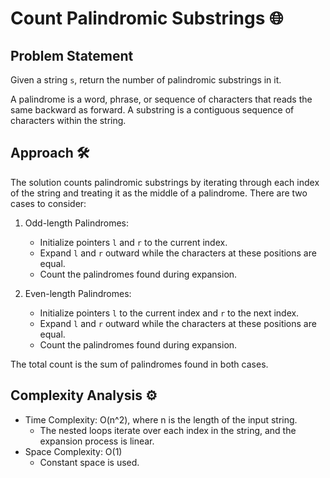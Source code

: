 # Count Palindromic Substrings 🌐

## Problem Statement

Given a string `s`, return the number of palindromic substrings in it.

A palindrome is a word, phrase, or sequence of characters that reads the same backward as forward. A substring is a contiguous sequence of characters within the string.

## Approach 🛠️

The solution counts palindromic substrings by iterating through each index of the string and treating it as the middle of a palindrome. There are two cases to consider:

1. Odd-length Palindromes:
   - Initialize pointers `l` and `r` to the current index.
   - Expand `l` and `r` outward while the characters at these positions are equal.
   - Count the palindromes found during expansion.

2. Even-length Palindromes:
   - Initialize pointers `l` to the current index and `r` to the next index.
   - Expand `l` and `r` outward while the characters at these positions are equal.
   - Count the palindromes found during expansion.

The total count is the sum of palindromes found in both cases.

## Complexity Analysis ⚙️

- Time Complexity: O(n^2), where n is the length of the input string.
  - The nested loops iterate over each index in the string, and the expansion process is linear.
- Space Complexity: O(1)
  - Constant space is used.
